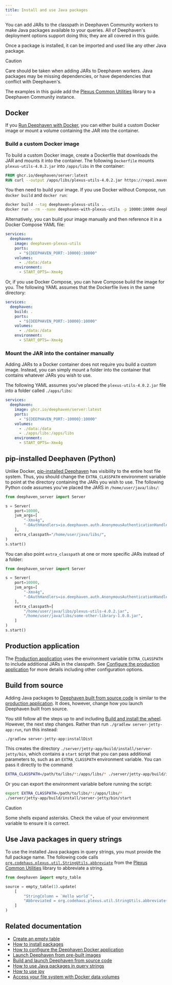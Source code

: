```yaml
---
title: Install and use Java packages
---
```


You can add JARs to the classpath in Deephaven Community workers to make Java packages available to your queries. All of Deephaven's deployment options support doing this; they are all covered in this guide.

Once a package is installed, it can be imported and used like any other Java package.

> [!CAUTION]
> Care should be taken when adding JARs to Deephaven workers. Java packages may be missing dependencies, or have dependencies that conflict with Deephaven's.

The examples in this guide add the [Plexus Common Utilities](https://codehaus-plexus.github.io/plexus-utils/) library to a Deephaven Community instance.

## Docker

If you [Run Deephaven with Docker](../getting-started/docker-install.md), you can either build a custom Docker image or mount a volume containing the JAR into the container.

### Build a custom Docker image

To build a custom Docker image, create a Dockerfile that downloads the JAR and mounts it into the container. The following `Dockerfile` mounts `plexus-utils-4.0.2.jar` into `/apps/libs` in the container:

```dockerfile
FROM ghcr.io/deephaven/server:latest
RUN curl --output /apps/libs/plexus-utils-4.0.2.jar https://repo1.maven.org/maven2/org/codehaus/plexus/plexus-utils/4.0.2/plexus-utils-4.0.2.jar
```

You then need to build your image. If you use Docker without Compose, run `docker build` and `docker run`:

```bash
docker build --tag deephaven-plexus-utils .
docker run --rm --name deephaven-with-plexus-utils -p 10000:10000 deephaven-plexus-utils
```

Alternatively, you can build your image manually and then reference it in a Docker Compose YAML file:

```yaml
services:
  deephaven:
    image: deephaven-plexus-utils
    ports:
      - "${DEEPHAVEN_PORT:-10000}:10000"
    volumes:
      - ./data:/data
    environment:
      - START_OPTS=-Xmx4g
```

Or, if you use Docker Compose, you can have Compose build the image for you. The following YAML assumes that the Dockerfile lives in the same directory:

```yaml
services:
  deephaven:
    build: .
    ports:
      - "${DEEPHAVEN_PORT:-10000}:10000"
    volumes:
      - ./data:/data
    environment:
      - START_OPTS=-Xmx4g
```

### Mount the JAR into the container manually

Adding JARs to a Docker container does not require you build a custom image. Instead, you can simply mount a folder into the container that contains whatever JARs you wish to use.

The following YAML assumes you've placed the `plexus-utils-4.0.2.jar` file into a folder called `./apps/libs`:

```yaml
services:
  deephaven:
    image: ghcr.io/deephaven/server:latest
    ports:
      - "${DEEPHAVEN_PORT:-10000}:10000"
    volumes:
      - ./data:/data
      - ./apps/libs:/apps/libs
    environment:
      - START_OPTS=-Xmx4g
```

## pip-installed Deephaven (Python)

Unlike Docker, [pip-installed Deephaven](../getting-started/pip-install.md) has visibility to the entire host file system. Thus, you should change the `EXTRA_CLASSPATH` environment variable to point at the directory containing the JARs you wish to use. The following Python code assumes you've placed the JARS in `/home/user/java/libs/`:

```python skip-test
from deephaven_server import Server

s = Server(
    port=10000,
    jvm_args=[
        "-Xmx4g",
        "-DAuthHandlers=io.deephaven.auth.AnonymousAuthenticationHandler",
    ],
    extra_classpath="/home/user/java/libs/",
)
s.start()
```

You can also point `extra_classpath` at one or more specific JARs instead of a folder:

```python skip-test
from deephaven_server import Server

s = Server(
    port=10000,
    jvm_args=[
        "-Xmx4g",
        "-DAuthHandlers=io.deephaven.auth.AnonymousAuthenticationHandler",
    ],
    extra_classpath=[
        "/home/user/java/libs/plexus-utils-4.0.2.jar",
        "/home/user/java/libs/some-other-library-1.0.0.jar",
    ]
)
s.start()
```

## Production application

The [Production application](../getting-started/production-application.md) uses the environment variable `EXTRA_CLASSPATH` to include additional JARs in the classpath. See [Configure the production application](./configuration/configure-production-application.md#environment-variables) for more details including other configuration options.

## Build from source

Adding Java packages to [Deephaven built from source code](../getting-started/launch-build.md) is similar to the [production application](#production-application). It does, however, change how you launch Deephaven built from source.

You still follow all the steps up to and including [Build and install the wheel](../getting-started/launch-build.md#build-and-install-the-wheel). However, the next step changes. Rather than run `./gradlew server-jetty-app:run`, run this instead:

```bash
./gradlew server-jetty-app:installDist
```

This creates the directory `./server/jetty-app/build/install/server-jetty/bin`, which contains a `start` script that you can pass additional parameters to, such as an `EXTRA_CLASSPATH` environment variable. You can pass it directly to the command:

```bash
EXTRA_CLASSPATH=/path/to/libs/*:/apps/libs/* ./server/jetty-app/build/install/server-jetty/bin/start
```

Or you can export the environment variable before running the script:

```bash
export EXTRA_CLASSPATH=/path/to/libs/*:/apps/libs/*
./server/jetty-app/build/install/server-jetty/bin/start
```

> [!CAUTION]
> Some shells expand asterisks. Check the value of your environment variable to ensure it is correct.

## Use Java packages in query strings

To use the installed Java packages in query strings, you must provide the full package name. The following code calls [`org.codehaus.plexus.util.StringUtils.abbreviate`](https://codehaus-plexus.github.io/plexus-utils/apidocs/org/codehaus/plexus/util/StringUtils.html#abbreviate(java.lang.String,int)) from the [Plexus Common Utilities](https://codehaus-plexus.github.io/plexus-utils/) library to abbreviate a string.

```python skip-test
from deephaven import empty_table

source = empty_table(1).update(
    [
        "StringColumn = `Hello world`",
        "Abbreviated = org.codehaus.plexus.util.StringUtils.abbreviate(StringColumn, 9)",
    ]
)
```

## Related documentation

- [Create an empty table](./new-and-empty-table.md#empty_table)
- [How to install packages](./install-packages.md)
- [How to configure the Deephaven Docker application](./configuration/docker-application.md)
- [Launch Deephaven from pre-built images](../getting-started/docker-install.md)
- [Build and launch Deephaven from source code](../getting-started/launch-build.md)
- [How to use Java packages in query strings](./install-and-use-java-packages.md#use-java-packages-in-query-strings)
- [How to use jpy](./use-jpy.md)
- [Access your file system with Docker data volumes](../conceptual/docker-data-volumes.md)
